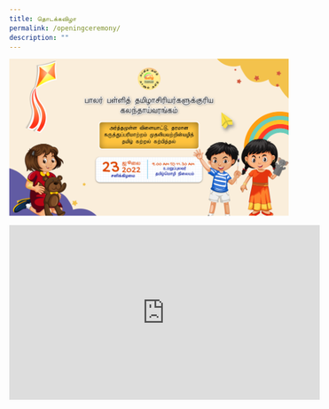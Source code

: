 ```yaml
---
title: தொடக்கவிழா
permalink: /openingceremony/
description: ""
---
```

![](/images/BANNER.png)
																
<iframe width="560" height="315" src="https://www.youtube.com/embed/r3vSjBwJqxk?controls=0" title="YouTube video player" frameborder="0" allow="accelerometer; autoplay; clipboard-write; encrypted-media; gyroscope; picture-in-picture" allowfullscreen></iframe>
